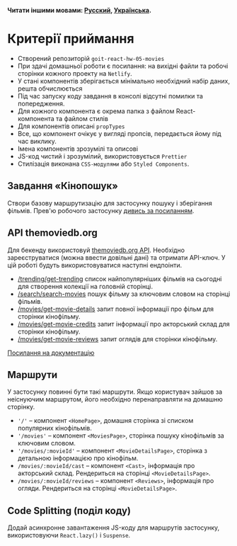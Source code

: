 **Читати іншими мовами: [Русский](README.md), [Українська](README.ua.md).**

# Критерії приймання

-   Створений репозиторій `goit-react-hw-05-movies`
-   При здачі домашньої роботи є посилання: на вихідні файли та робочі сторінки
    кожного проекту на `Netlify`.
-   У стані компонентів зберігається мінімально необхідний набір даних, решта
    обчислюється
-   Під час запуску коду завдання в консолі відсутні помилки та попередження.
-   Для кожного компонента є окрема папка з файлом React-компонента та файлом
    стилів
-   Для компонентів описані `propTypes`
-   Все, що компонент очікує у вигляді пропсів, передається йому під час
    виклику.
-   Імена компонентів зрозумілі та описові
-   JS-код чистий і зрозумілий, використовується `Prettier`
-   Стилізація виконана `CSS-модулями` або `Styled Components`.

## Завдання «Кінопошук»

Створи базову маршрутизацію для застосунку пошуку і зберігання фільмів. Прев'ю
робочого застосунку
[дивись за посиланням](https://drive.google.com/file/d/1vR0hi3n1236Q5Bg4-se-8JVKD9UKSfId/view?usp=sharing).

## API themoviedb.org

Для бекенду використовуй [themoviedb.org API](https://www.themoviedb.org/).
Необхідно зареєструватися (можна ввести довільні дані) та отримати API-ключ. У
цій роботі будуть використовуватися наступні ендпоінти.

-   [/trending/get-trending](https://developers.themoviedb.org/3/trending/get-trending)
    список найпопулярніших фільмів на сьогодні для створення колекції на
    головній сторінці.
-   [/search/search-movies](https://developers.themoviedb.org/3/search/search-movies)
    пошук фільму за ключовим словом на сторінці фільмів.
-   [/movies/get-movie-details](https://developers.themoviedb.org/3/movies/get-movie-details)
    запит повної інформації про фільм для сторінки кінофільму.
-   [/movies/get-movie-credits](https://developers.themoviedb.org/3/movies/get-movie-credits)
    запит інформації про акторський склад для сторінки кінофільму.
-   [/movies/get-movie-reviews](https://developers.themoviedb.org/3/movies/get-movie-reviews)
    запит оглядів для сторінки кінофільму.

[Посилання на документацію](https://developers.themoviedb.org/3/getting-started/introduction)

## Маршрути

У застосунку повинні бути такі маршрути. Якщо користувач зайшов за неіснуючим
маршрутом, його необхідно перенаправляти на домашню сторінку.

-   `'/'` – компонент `<HomePage>`, домашня сторінка зі списком популярних
    кінофільмів.
-   `'/movies'` – компонент `<MoviesPage>`, сторінка пошуку кінофільмів за
    ключовим словом.
-   `'/movies/:movieId'` – компонент `<MovieDetailsPage>`, сторінка з детальною
    інформацією про кінофільм.
-   `/movies/:movieId/cast` – компонент `<Cast>`, інформація про акторський
    склад. Рендериться на сторінці `<MovieDetailsPage>`.
-   `/movies/:movieId/reviews` – компонент `<Reviews>`, інформація про огляди.
    Рендериться на сторінці `<MovieDetailsPage>`.

## Code Splitting (поділ коду)

Додай асинхронне завантаження JS-коду для маршрутів застосунку, використовуючи
`React.lazy()` і `Suspense`.
